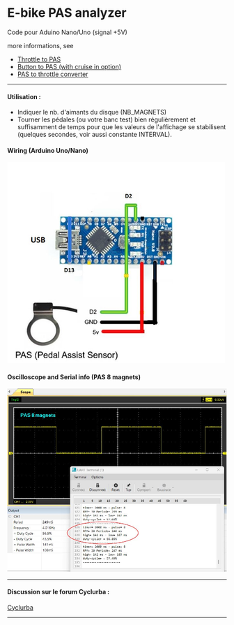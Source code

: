 # E-bike PAS analyzer

Code pour Aduino Nano/Uno (signal +5V)

more informations, see  
- [Throttle to PAS](https://github.com/Chris741233/throttle-to-PAS)   
- [Button to PAS (with cruise in option)](https://github.com/Chris741233/button-to-PAS) 
- [PAS to throttle converter](https://github.com/Chris741233/PAS_to_throttle)

---

#### Utilisation :
- Indiquer le nb. d'aimants du disque (NB_MAGNETS)
- Tourner les pédales (ou votre banc test) bien régulièrement et suffisamment de temps pour que les valeurs de l'affichage se stabilisent (quelques secondes, voir aussi constante INTERVAL).

#### Wiring (Arduino Uno/Nano)

<p align="left">
  <img src="./PAS_analyzer/img/diagram.jpg" width="500" title="Arduino pinouts">
</p>

#### Oscilloscope and Serial info (PAS 8 magnets)

<p align="left">
  <img src="./PAS_analyzer/img/oscillo_serial.jpg" width="800" title="Arduino pinouts">
</p>

---
#### Discussion sur le forum Cyclurba :
[Cyclurba](https://cyclurba.fr/forum/742193/arduino-l-assistance-d-un-vae.html?discussionID=31032#msg742184)

---
 
